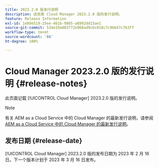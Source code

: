 ```yaml
---
title: 2023.2.0 版发行说明
description: 这些是 Cloud Manager 2023.2.0 版的发行说明。
feature: Release Information
exl-id: 1e89e519-25ee-461b-9865-a8992dd15ae1
source-git-commit: 534e19a803772e968ad9cbc018c7c9b647c763ff
workflow-type: tm+mt
source-wordcount: '88'
ht-degree: 100%

---
```


# Cloud Manager 2023.2.0 版的发行说明 {#release-notes}

此页面记载 [!UICONTROL Cloud Manager] 2023.2.0 版的发行说明。

>[!NOTE]
>
>有关 AEM as a Cloud Service 中的 Cloud Manager 的最新发行说明，请参阅 [AEM as a Cloud Service 中的 Cloud Manager 的最新发行说明](https://experienceleague.adobe.com/docs/experience-manager-cloud-service/content/implementing/using-cloud-manager/release-notes-cloud-manager/release-notes-cm-current.html)。

## 发布日期 {#release-date}

[!UICONTROL Cloud Manager] 2023.2.0 版的发布日期为 2023 年 2 月 16 日。下一个版本计划于 2023 年 3 月 16 日发布。
